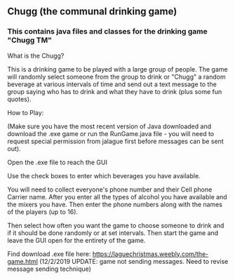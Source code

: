 ## Chugg (the communal drinking game)

### This contains java files and classes for the drinking game "Chugg TM"

What is the Chugg?

This is a drinking game to be played with a large group of people. The game will randomly select someone from the group to drink or "Chugg" a random beverage at various intervals of time and send out a text message to the group saying who has to drink and what they have to drink (plus some fun quotes).


How to Play:

(Make sure you have the most recent version of Java downloaded and download the .exe game or run the RunGame.java file - you will need to request special permission from jalague first before messages can be sent out).

Open the .exe file to reach the GUI

Use the check boxes to enter which beverages you have available.

You will need to collect everyone's phone number and their Cell phone Carrier name. After you enter all the types of alcohol you have available and the mixers you have. Then enter the phone numbers along with the names of the players (up to 16). 

Then select how often you want the game to choose someone to drink and if it should be done randomly or at set intervals. Then start the game and leave the GUI open for the entirety of the game.




Find download .exe file here: https://laguechristmas.weebly.com/the-game.html
(12/2/2019 UPDATE: game not sending messages. Need to revise message sending technique)
